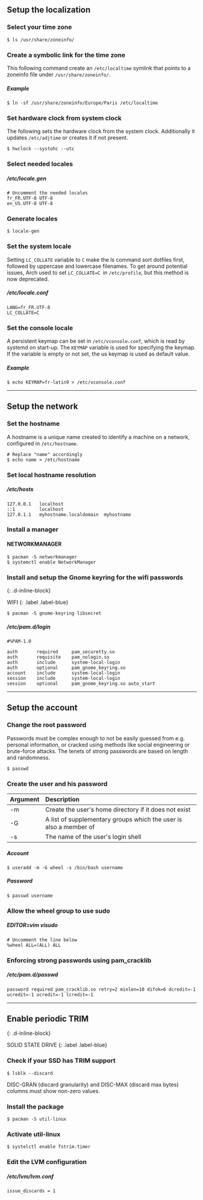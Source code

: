 ## Setup the localization

### Select your time zone
```
$ ls /usr/share/zoneinfo/
```

### Create a symbolic link for the time zone

This following command create an `/etc/localtime` symlink that points to a zoneinfo file under `/usr/share/zoneinfo/`.

##### Example
```
$ ln -sf /usr/share/zoneinfo/Europe/Paris /etc/localtime
```

### Set hardware clock from system clock

The following sets the hardware clock from the system clock. Additionally it updates `/etc/adjtime` or creates it if not present.

```
$ hwclock --systohc --utc
```

### Select needed locales

##### /etc/locale.gen
```
# Uncomment the needed locales
fr_FR.UTF-8 UTF-8
en_US.UTF-8 UTF-8
```

### Generate locales
```
$ locale-gen
```

### Set the system locale

Setting `LC_COLLATE` variable to `C` make the ls command sort dotfiles first, followed by uppercase and lowercase filenames. To get around potential issues, Arch used to set `LC_COLLATE=C `in `/etc/profile`, but this method is now deprecated.

##### /etc/locale.conf
```
LANG=fr_FR.UTF-8
LC_COLLATE=C
```

### Set the console locale

A persistent keymap can be set in `/etc/vconsole.conf`, which is read by systemd on start-up. The `KEYMAP` variable is used for specifying the keymap. If the variable is empty or not set, the us keymap is used as default value.

##### Example
```
$ echo KEYMAP=fr-latin9 > /etc/vconsole.conf
```

---

## Setup the network

### Set the hostname

A hostname is a unique name created to identify a machine on a network, configured in `/etc/hostname`.

```
# Replace "name" accordingly
$ echo name > /etc/hostname
```

### Set local hostname resolution

##### /etc/hosts
```
127.0.0.1   localhost
::1         localhost
127.0.1.1   myhostname.localdomain	myhostname
```

### Install a manager

#### NETWORKMANAGER

```
$ pacman -S networkmanager
$ systemctl enable NetworkManager
```

### Install and setup the Gnome keyring for the wifi passwords
{: .d-inline-block}

WIFI
{: .label .label-blue}

```
$ pacman -S gnome-keyring libsecret
```

##### /etc/pam.d/login
```
#%PAM-1.0

auth       required     pam_securetty.so
auth       requisite    pam_nologin.so
auth       include      system-local-login
auth       optional     pam_gnome_keyring.so
account    include      system-local-login
session    include      system-local-login
session    optional     pam_gnome_keyring.so auto_start
```

---

## Setup the account

### Change the root password

Passwords must be complex enough to not be easily guessed from e.g. personal information, or cracked using methods like social engineering or brute-force attacks. The tenets of strong passwords are based on length and randomness.

```
$ passwd
```

### Create the user and his password

| Argument       | Description                                                       |
| :------------- | :---------------------------------------------------------------- |
| -m             | Create the user's home directory if it does not exist             |
| -G             | A list of supplementary groups which the user is also a member of |
| -s             | The name of the user's login shell                                |

##### Account
```
$ useradd -m -G wheel -s /bin/bash username
```

##### Password
```
$ passwd username
```

### Allow the wheel group to use sudo

##### EDITOR=vim visudo
```
# Uncomment the line below
%wheel ALL=(ALL) ALL
```

### Enforcing strong passwords using pam_cracklib

##### /etc/pam.d/passwd
```
password required pam_cracklib.so retry=2 minlen=10 difok=6 dcredit=-1 ucredit=-1 ocredit=-1 lcredit=-1
```

---

## Enable periodic TRIM
{: .d-inline-block}

SOLID STATE DRIVE
{: .label .label-blue}

### Check if your SSD has TRIM support
```
$ lsblk --discard
```

DISC-GRAN (discard granularity) and DISC-MAX (discard max bytes) columns must show non-zero values. 

### Install the package
```
$ pacman -S util-linux
```

### Activate util-linux
```
$ systelctl enable fstrim.timer
```

### Edit the LVM configuration

##### /etc/lvm/lvm.conf
```
issue_discards = 1
```
